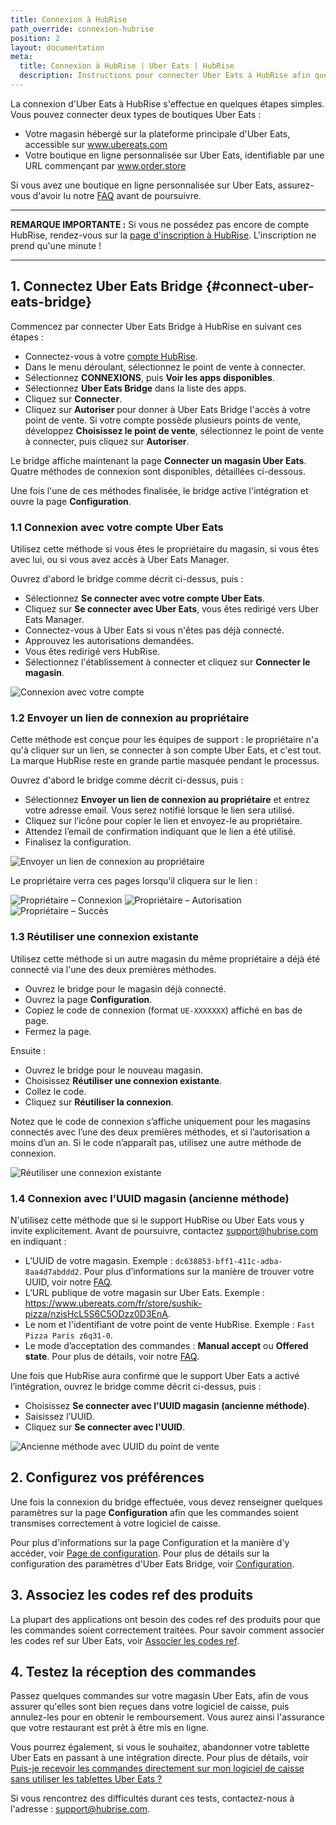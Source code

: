 ```yaml
---
title: Connexion à HubRise
path_override: connexion-hubrise
position: 2
layout: documentation
meta:
  title: Connexion à HubRise | Uber Eats | HubRise
  description: Instructions pour connecter Uber Eats à HubRise afin que votre caisse fonctionne harmonieusement avec d'autres apps. Connectez les apps et synchronisez vos données.
---
```


La connexion d'Uber Eats à HubRise s'effectue en quelques étapes simples. Vous pouvez connecter deux types de boutiques Uber Eats :

- Votre magasin hébergé sur la plateforme principale d'Uber Eats, accessible sur www.ubereats.com
- Votre boutique en ligne personnalisée sur Uber Eats, identifiable par une URL commençant par www.order.store

Si vous avez une boutique en ligne personnalisée sur Uber Eats, assurez-vous d'avoir lu notre [FAQ](/apps/uber-eats/faqs/connect-webstore) avant de poursuivre.

---

**REMARQUE IMPORTANTE :** Si vous ne possédez pas encore de compte HubRise, rendez-vous sur la [page d'inscription à HubRise](https://manager.hubrise.com/signup). L'inscription ne prend qu'une minute !

---

## 1. Connectez Uber Eats Bridge {#connect-uber-eats-bridge}

Commencez par connecter Uber Eats Bridge à HubRise en suivant ces étapes :

- Connectez-vous à votre [compte HubRise](https://manager.hubrise.com).
- Dans le menu déroulant, sélectionnez le point de vente à connecter.
- Sélectionnez **CONNEXIONS**, puis **Voir les apps disponibles**.
- Sélectionnez **Uber Eats Bridge** dans la liste des apps.
- Cliquez sur **Connecter**.
- Cliquez sur **Autoriser** pour donner à Uber Eats Bridge l'accès à votre point de vente. Si votre compte possède plusieurs points de vente, développez **Choisissez le point de vente**, sélectionnez le point de vente à connecter, puis cliquez sur **Autoriser**.

Le bridge affiche maintenant la page **Connecter un magasin Uber Eats**. Quatre méthodes de connexion sont disponibles, détaillées ci-dessous.

Une fois l'une de ces méthodes finalisée, le bridge active l'intégration et ouvre la page **Configuration**.

### 1.1 Connexion avec votre compte Uber Eats

Utilisez cette méthode si vous êtes le propriétaire du magasin, si vous êtes avec lui, ou si vous avez accès à Uber Eats Manager.

Ouvrez d'abord le bridge comme décrit ci-dessus, puis :

- Sélectionnez **Se connecter avec votre compte Uber Eats**.
- Cliquez sur **Se connecter avec Uber Eats**, vous êtes redirigé vers Uber Eats Manager.
- Connectez-vous à Uber Eats si vous n'êtes pas déjà connecté.
- Approuvez les autorisations demandées.
- Vous êtes redirigé vers HubRise.
- Sélectionnez l'établissement à connecter et cliquez sur **Connecter le magasin**.

![Connexion avec votre compte](./images/030-connect-with-uber-eats-account.png)

### 1.2 Envoyer un lien de connexion au propriétaire

Cette méthode est conçue pour les équipes de support : le propriétaire n'a qu'à cliquer sur un lien, se connecter à son compte Uber Eats, et c'est tout. La marque HubRise reste en grande partie masquée pendant le processus.

Ouvrez d'abord le bridge comme décrit ci-dessus, puis :

- Sélectionnez **Envoyer un lien de connexion au propriétaire** et entrez votre adresse email. Vous serez notifié lorsque le lien sera utilisé.
- Cliquez sur l’icône pour copier le lien et envoyez-le au propriétaire.
- Attendez l’email de confirmation indiquant que le lien a été utilisé.
- Finalisez la configuration.

![Envoyer un lien de connexion au propriétaire](./images/031-connect-with-connection-link.png)

Le propriétaire verra ces pages lorsqu’il cliquera sur le lien :

![Propriétaire – Connexion](./images/034-connection-link-page-1.png)
![Propriétaire – Autorisation](./images/035-connection-link-page-2.png)
![Propriétaire – Succès](./images/036-connection-link-page-3.png)

### 1.3 Réutiliser une connexion existante

Utilisez cette méthode si un autre magasin du même propriétaire a déjà été connecté via l'une des deux premières méthodes.

- Ouvrez le bridge pour le magasin déjà connecté.
- Ouvrez la page **Configuration**.
- Copiez le code de connexion (format `UE-XXXXXXX`) affiché en bas de page.
- Fermez la page.

Ensuite :

- Ouvrez le bridge pour le nouveau magasin.
- Choisissez **Réutiliser une connexion existante**.
- Collez le code.
- Cliquez sur **Réutiliser la connexion**.

Notez que le code de connexion s’affiche uniquement pour les magasins connectés avec l’une des deux premières méthodes, et si l’autorisation a moins d’un an. Si le code n’apparaît pas, utilisez une autre méthode de connexion.

![Réutiliser une connexion existante](./images/032-connect-reuse-connection-code.png)

### 1.4 Connexion avec l’UUID magasin (ancienne méthode)

N'utilisez cette méthode que si le support HubRise ou Uber Eats vous y invite explicitement. Avant de poursuivre, contactez support@hubrise.com en indiquant :

- L’UUID de votre magasin. Exemple : `dc638853-bff1-411c-adba-8aa4d7abddd2`. Pour plus d’informations sur la manière de trouver votre UUID, voir notre [FAQ](/apps/uber-eats/faqs/find-uber-eats-uuid).
- L’URL publique de votre magasin sur Uber Eats. Exemple : https://www.ubereats.com/fr/store/sushik-pizza/nzisHcL5S6C5ODzz0D3EnA.
- Le nom et l'identifiant de votre point de vente HubRise. Exemple : `Fast Pizza Paris z6q31-0`.
- Le mode d’acceptation des commandes : **Manual accept** ou **Offered state**. Pour plus de détails, voir notre [FAQ](/apps/uber-eats/faqs/send-orders-to-epos-without-tablet).

Une fois que HubRise aura confirmé que le support Uber Eats a activé l’intégration, ouvrez le bridge comme décrit ci-dessus, puis :

- Choisissez **Se connecter avec l'UUID magasin (ancienne méthode)**.
- Saisissez l’UUID.
- Cliquez sur **Se connecter avec l'UUID**.

![Ancienne méthode avec UUID du point de vente](./images/033-connect-store-uuid.png)

## 2. Configurez vos préférences

Une fois la connexion du bridge effectuée, vous devez renseigner quelques paramètres sur la page **Configuration** afin que les commandes soient transmises correctement à votre logiciel de caisse.

Pour plus d'informations sur la page Configuration et la manière d'y accéder, voir [Page de configuration](/apps/uber-eats/user-interface#configuration). Pour plus de détails sur la configuration des paramètres d'Uber Eats Bridge, voir [Configuration](/apps/uber-eats/configuration).

## 3. Associez les codes ref des produits

La plupart des applications ont besoin des codes ref des produits pour que les commandes soient correctement traitées. Pour savoir comment associer les codes ref sur Uber Eats, voir [Associer les codes ref](/apps/uber-eats/map-ref-codes).

## 4. Testez la réception des commandes

Passez quelques commandes sur votre magasin Uber Eats, afin de vous assurer qu'elles sont bien reçues dans votre logiciel de caisse, puis annulez-les pour en obtenir le remboursement. Vous aurez ainsi l'assurance que votre restaurant est prêt à être mis en ligne.

Vous pourrez également, si vous le souhaitez, abandonner votre tablette Uber Eats en passant à une intégration directe.
Pour plus de détails, voir [Puis-je recevoir les commandes directement sur mon logiciel de caisse sans utiliser les tablettes Uber Eats ?](/apps/uber-eats/faqs/send-orders-to-epos-without-tablet)

Si vous rencontrez des difficultés durant ces tests, contactez-nous à l'adresse : support@hubrise.com.
